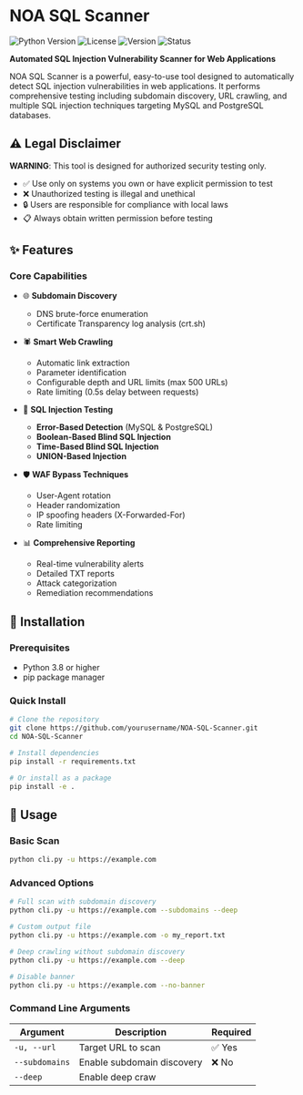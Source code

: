 # NOA SQL Scanner

![Python Version](https://img.shields.io/badge/python-3.8%2B-blue)
![License](https://img.shields.io/badge/license-MIT-green)
![Version](https://img.shields.io/badge/version-1.9.0.3-orange)
![Status](https://img.shields.io/badge/status-beta-yellow)

**Automated SQL Injection Vulnerability Scanner for Web Applications**

NOA SQL Scanner is a powerful, easy-to-use tool designed to automatically detect SQL injection vulnerabilities in web applications. It performs comprehensive testing including subdomain discovery, URL crawling, and multiple SQL injection techniques targeting MySQL and PostgreSQL databases.

## ⚠️ Legal Disclaimer

**WARNING**: This tool is designed for authorized security testing only. 

- ✅ Use only on systems you own or have explicit permission to test
- ❌ Unauthorized testing is illegal and unethical
- 🔒 Users are responsible for compliance with local laws
- 📋 Always obtain written permission before testing

## ✨ Features

### Core Capabilities
- 🌐 **Subdomain Discovery**
  - DNS brute-force enumeration
  - Certificate Transparency log analysis (crt.sh)
  
- 🕷️ **Smart Web Crawling**
  - Automatic link extraction
  - Parameter identification
  - Configurable depth and URL limits (max 500 URLs)
  - Rate limiting (0.5s delay between requests)

- 💉 **SQL Injection Testing**
  - **Error-Based Detection** (MySQL & PostgreSQL)
  - **Boolean-Based Blind SQL Injection**
  - **Time-Based Blind SQL Injection**
  - **UNION-Based Injection**

- 🛡️ **WAF Bypass Techniques**
  - User-Agent rotation
  - Header randomization
  - IP spoofing headers (X-Forwarded-For)
  - Rate limiting

- 📊 **Comprehensive Reporting**
  - Real-time vulnerability alerts
  - Detailed TXT reports
  - Attack categorization
  - Remediation recommendations

## 🚀 Installation

### Prerequisites
- Python 3.8 or higher
- pip package manager

### Quick Install

```bash
# Clone the repository
git clone https://github.com/yourusername/NOA-SQL-Scanner.git
cd NOA-SQL-Scanner

# Install dependencies
pip install -r requirements.txt

# Or install as a package
pip install -e .
```

## 📖 Usage

### Basic Scan

```bash
python cli.py -u https://example.com
```

### Advanced Options

```bash
# Full scan with subdomain discovery
python cli.py -u https://example.com --subdomains --deep

# Custom output file
python cli.py -u https://example.com -o my_report.txt

# Deep crawling without subdomain discovery
python cli.py -u https://example.com --deep

# Disable banner
python cli.py -u https://example.com --no-banner
```

### Command Line Arguments

| Argument | Description | Required |
|----------|-------------|----------|
| `-u, --url` | Target URL to scan | ✅ Yes |
| `--subdomains` | Enable subdomain discovery | ❌ No |
| `--deep` | Enable deep craw
